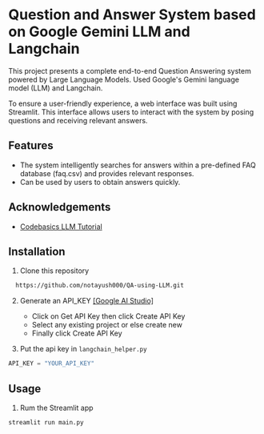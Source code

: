 
# Question and Answer System based on Google Gemini LLM and Langchain

This project presents a complete end-to-end Question Answering system powered by Large Language Models. Used Google's Gemini language model (LLM) and Langchain. 

To ensure a user-friendly experience, a web interface was built using Streamlit. This interface allows users to interact with the system by posing questions and receiving relevant answers.


## Features

- The system intelligently searches for answers within a pre-defined FAQ database (faq.csv) and provides relevant responses.
- Can be used by users to obtain answers quickly.

## Acknowledgements

 - [Codebasics LLM Tutorial](https://youtu.be/AjQPRomyd-k?si=u0R2m0pYe4Z53xY_)


## Installation

1. Clone this repository 
```bash
  https://github.com/notayush000/QA-using-LLM.git
```

2. Generate an API_KEY [[Google AI Studio]](https://aistudio.google.com/app/apikey)
    - Click on Get API Key then click Create API Key 
    - Select any existing project or else create new
    - Finally click Create API Key

3. Put the api key in `langchain_helper.py`
```python
API_KEY = "YOUR_API_KEY"
```
## Usage

1. Rum the Streamlit app
```python
streamlit run main.py
```

